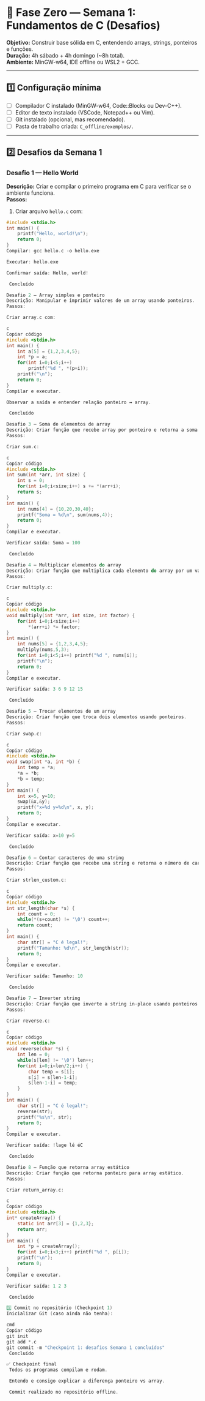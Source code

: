 # 📌 Fase Zero — Semana 1: Fundamentos de C (Desafios)

**Objetivo:** Construir base sólida em C, entendendo arrays, strings, ponteiros e funções.  
**Duração:** 4h sábado + 4h domingo (~8h total).  
**Ambiente:** MinGW-w64, IDE offline ou WSL2 + GCC.

---

## 1️⃣ Configuração mínima
- [ ] Compilador C instalado (MinGW-w64, Code::Blocks ou Dev-C++).  
- [ ] Editor de texto instalado (VSCode, Notepad++ ou Vim).  
- [ ] Git instalado (opcional, mas recomendado).  
- [ ] Pasta de trabalho criada: `C_offline/exemplos/`.  

---

## 2️⃣ Desafios da Semana 1

### Desafio 1 — Hello World
**Descrição:** Criar e compilar o primeiro programa em C para verificar se o ambiente funciona.  
**Passos:**
1. Criar arquivo `hello.c` com:
```c
#include <stdio.h>
int main() {
    printf("Hello, world!\n");
    return 0;
}
Compilar: gcc hello.c -o hello.exe

Executar: hello.exe

Confirmar saída: Hello, world!

 Concluído

Desafio 2 — Array simples e ponteiro
Descrição: Manipular e imprimir valores de um array usando ponteiros.
Passos:

Criar array.c com:

c
Copiar código
#include <stdio.h>
int main() {
    int a[5] = {1,2,3,4,5};
    int *p = a;
    for(int i=0;i<5;i++)
        printf("%d ", *(p+i));
    printf("\n");
    return 0;
}
Compilar e executar.

Observar a saída e entender relação ponteiro ↔ array.

 Concluído

Desafio 3 — Soma de elementos de array
Descrição: Criar função que recebe array por ponteiro e retorna a soma dos elementos.
Passos:

Criar sum.c:

c
Copiar código
#include <stdio.h>
int sum(int *arr, int size) {
    int s = 0;
    for(int i=0;i<size;i++) s += *(arr+i);
    return s;
}
int main() {
    int nums[4] = {10,20,30,40};
    printf("Soma = %d\n", sum(nums,4));
    return 0;
}
Compilar e executar.

Verificar saída: Soma = 100

 Concluído

Desafio 4 — Multiplicar elementos do array
Descrição: Criar função que multiplica cada elemento do array por um valor passado como parâmetro.
Passos:

Criar multiply.c:

c
Copiar código
#include <stdio.h>
void multiply(int *arr, int size, int factor) {
    for(int i=0;i<size;i++)
        *(arr+i) *= factor;
}
int main() {
    int nums[5] = {1,2,3,4,5};
    multiply(nums,5,3);
    for(int i=0;i<5;i++) printf("%d ", nums[i]);
    printf("\n");
    return 0;
}
Compilar e executar.

Verificar saída: 3 6 9 12 15

 Concluído

Desafio 5 — Trocar elementos de um array
Descrição: Criar função que troca dois elementos usando ponteiros.
Passos:

Criar swap.c:

c
Copiar código
#include <stdio.h>
void swap(int *a, int *b) {
    int temp = *a;
    *a = *b;
    *b = temp;
}
int main() {
    int x=5, y=10;
    swap(&x,&y);
    printf("x=%d y=%d\n", x, y);
    return 0;
}
Compilar e executar.

Verificar saída: x=10 y=5

 Concluído

Desafio 6 — Contar caracteres de uma string
Descrição: Criar função que recebe uma string e retorna o número de caracteres.
Passos:

Criar strlen_custom.c:

c
Copiar código
#include <stdio.h>
int str_length(char *s) {
    int count = 0;
    while(*(s+count) != '\0') count++;
    return count;
}
int main() {
    char str[] = "C é legal!";
    printf("Tamanho: %d\n", str_length(str));
    return 0;
}
Compilar e executar.

Verificar saída: Tamanho: 10

 Concluído

Desafio 7 — Inverter string
Descrição: Criar função que inverte a string in-place usando ponteiros.
Passos:

Criar reverse.c:

c
Copiar código
#include <stdio.h>
void reverse(char *s) {
    int len = 0;
    while(s[len] != '\0') len++;
    for(int i=0;i<len/2;i++) {
        char temp = s[i];
        s[i] = s[len-1-i];
        s[len-1-i] = temp;
    }
}
int main() {
    char str[] = "C é legal!";
    reverse(str);
    printf("%s\n", str);
    return 0;
}
Compilar e executar.

Verificar saída: !lage lé éC

 Concluído

Desafio 8 — Função que retorna array estático
Descrição: Criar função que retorna ponteiro para array estático.
Passos:

Criar return_array.c:

c
Copiar código
#include <stdio.h>
int* createArray() {
    static int arr[3] = {1,2,3};
    return arr;
}
int main() {
    int *p = createArray();
    for(int i=0;i<3;i++) printf("%d ", p[i]);
    printf("\n");
    return 0;
}
Compilar e executar.

Verificar saída: 1 2 3

 Concluído

3️⃣ Commit no repositório (Checkpoint 1)
Inicializar Git (caso ainda não tenha):

cmd
Copiar código
git init
git add *.c
git commit -m "Checkpoint 1: desafios Semana 1 concluídos"
 Concluído

✅ Checkpoint final
 Todos os programas compilam e rodam.

 Entendo e consigo explicar a diferença ponteiro vs array.

 Commit realizado no repositório offline.

